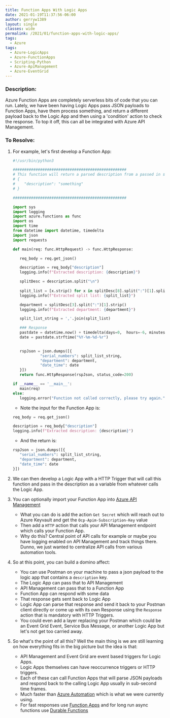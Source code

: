 ```yaml
---
title: Function Apps With Logic Apps
date: 2021-01-19T11:37:56-06:00
author: gerryw1389
layout: single
classes: wide
permalink: /2021/01/function-apps-with-logic-apps/
tags:
  - Azure
tags:
  - Azure-LogicApps
  - Azure-FunctionApps
  - Scripting-Python
  - Azure-ApiManagement
  - Azure-EventGrid
---
```

<!--more-->

### Description:

Azure Function Apps are completely serverless bits of code that you can run. Lately, we have been having Logic Apps pass JSON payloads to Function Apps, have them process something, and return a different payload back to the Logic App and then using a 'condition' action to check the response. To top it off, this can all be integrated with Azure API Management.

### To Resolve:

1. For example, let's first develop a Function App:

   ```python
   #!/usr/bin/python3

   ##################################################
   # This function will return a parsed description from a passed in string
   # {
   #    "description": "something"
   # }

   ##################################################

   import sys
   import logging
   import azure.functions as func
   import os
   import time
   from datetime import datetime, timedelta
   import json
   import requests

   def main(req: func.HttpRequest) -> func.HttpResponse:

      req_body = req.get_json()

      description = req_body["description"]
      logging.info(f"Extracted description: {description}")

      splitDesc = description.split("\n")
      
      split_list = [x.strip() for x in splitDesc[8].split(":")[1].split(',')]
      logging.info(f"Extracted split list: {split_list}")

      department = splitDesc[3].split(":")[1].strip()
      logging.info(f"Extracted department: {department}")

      split_list_string = ','.join(split_list)

      ### Response
      pastdate = datetime.now() + timedelta(days=0,  hours=-6, minutes=0)
      date = pastdate.strftime("%Y-%m-%d-%r")
      

      rspJson = json.dumps([{ 
               "serial_numbers": split_list_string,
               "department": department,
               "date_time": date 
      }])
      return func.HttpResponse(rspJson, status_code=200)

   if __name__ == '__main__':
      main(req)
   else:
      logging.error("Function not called correctly, please try again.")
   ```

   - Note the input for the Function App is:

   ```python
   req_body = req.get_json()

   description = req_body["description"]
   logging.info(f"Extracted description: {description}")
   ```

   - And the return is:

   ```python
   rspJson = json.dumps([{ 
      "serial_numbers": split_list_string,
      "department": department,
      "date_time": date 
   }])
   ```

2. We can then develop a Logic App with a HTTP Trigger that will call this function and pass in the description as a variable from whatever calls the Logic App.

3. You can optionally import your Function App into [Azure API Management](https://automationadmin.com/2020/08/azure-api-management)

   - What you can do is add the action `Get Secret` which will reach out to Azure Keyvault and get the `Ocp-Apim-Subscription-Key` value
   - Then add a `HTTP` action that calls your API Management endpoint which calls your Function App.
   - Why do this? Central point of API calls for example or maybe you have logging enabled on API Management and track things there. Dunno, we just wanted to centralize API calls from various automation tools.

4. So at this point, you can build a domino affect:

   - You can use Postman on your machine to pass a json payload to the logic app that contains a `description` key.
   - The Logic App can pass that to API Management
   - API Management can pass that to a Function App
   - Function App can respond with some data
   - That response gets sent back to Logic App
   - Logic App can parse that response and send it back to your Postman client directly or come up with its own Response using the `Response` action that is mandatory with HTTP Triggers.
   - You could even add a layer replacing your Postman which could be an Event Grid Event, Service Bus Message, or another Logic App but let's not get too carried away.

5. So what's the point of all this? Well the main thing is we are still learning on how everything fits in the big picture but the idea is that:

   - API Management and Event Grid are event based triggers for Logic Apps.
   - Logic Apps themselves can have reoccurrence triggers or HTTP triggers.
   - Each of these can call Function Apps that will parse JSON payloads and respond back to the calling Logic App usually in sub-second time frames.
   - Much faster than [Azure Automation](https://automationadmin.com/2020/10/using-azure-automation-logic-apps-for-sftp) which is what we were currently using.
   - For fast responses use [Function Apps](https://automationadmin.com/2021/01/function-app-source-control-pt-2/) and for long run async functions use [Durable Functions](https://automationadmin.com/2021/05/azure-durable-functions/)
